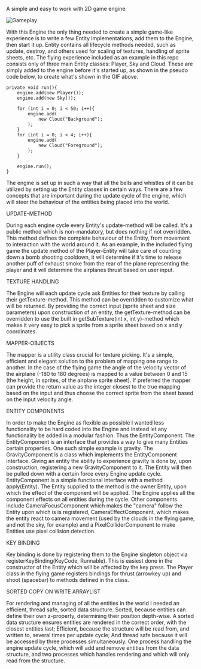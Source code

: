 A simple and easy to work with 2D game engine.

![Gameplay](https://github.com/gomsim/2DGameEngine/blob/master/demo/flygplansdemo.gif)

With this Engine the only thing needed to create a simple game-like experience is to write a few Entity implementations, add them to the Engine, then start it up. Entity contains all lifecycle methods needed, such as update, destroy, and others used for scaling of textures, handling of sprite sheets, etc.
The flying experience included as an example in this repo consists only of three main Entity classes: Player, Sky and Cloud. These are simply added to the engine before it's started up, as shown in the pseudo code below, to create what's shown in the GIF above.

    private void run(){
        engine.add(new Player());
        engine.add(new Sky());

        for (int i = 0; i < 50; i++){
            engine.add(
                new Cloud("Background");
            );
        }
        for (int i = 0; i < 4; i++){
            engine.add(
                new Cloud("Foreground");
            );
        }

        engine.run();
    }

The engine is set up in such a way that all the bells and whistles of it can be utilized by setting up the Entity classes in certain ways. There are a few concepts that are important during the update cycle of the engine, which will steer the behaviour of the entities being placed into the world.

UPDATE-METHOD

During each engine cycle every Entity's update-method will be called. It's a public method which is non-mandatory, but does nothing if not overridden. This method defines the complete behaviour of the Entity, from movement to interaction with the world around it. As an example, in the included flying game the update method of the Player-Entity will take care of counting down a bomb shooting cooldown, it will determine if it's time to release another puff of exhaust smoke from the rear of the plane representing the player and it will determine the airplanes thrust based on user input. 

TEXTURE HANDLING

The Engine will each update cycle ask Entities for their texture by calling their getTexture-method. This method can be overridden to customize what will be returned. By providing the correct input (sprite sheet and size parameters) upon construction of an entity, the getTexture-method can be overridden to use the built in getSubTexture(int x, int y)-method which makes it very easy to pick a sprite from a sprite sheet based on x and y coordinates.

MAPPER-OBJECTS

The mapper is a utility class crucial for texture picking. It's a simple, efficient and elegant solution to the problem of mapping one range to another. In the case of the flying game the angle of the velocity vector of the airplane (-180 to 180 degrees) is mapped to a value between 0 and 15 (the height, in sprites, of the airplane sprite sheet). If preferred the mapper can provide the return value as the integer closest to the true mapping based on the input and thus choose the correct sprite from the sheet based on the input velocity angle.

ENTITY COMPONENTS

In order to make the Engine as flexible as possible I wanted less functionality to be hard coded into the Engine and instead let any functionality be added in a modular fashion. Thus the EntityComponent. The EntityComponent is an interface that provides a way to give many Entities certain properties. One such simple example is gravity. The GravityComponent is a class which implements the EntityComponent interface. Giving an entity the ability to experience gravity is done by, upon construction, registering a new GravityComponent to it. 
The Entity will then be pulled down with a certain force every Engine update cycle. EntityComponent is a simple functional interface with a method apply(Entity). The Entity supplied to the method is the owner Entity, upon which the effect of the component will be applied. The Engine applies all the component effects on all entities during the cycle.
Other components include CameraFocusComponent which makes the "camera" follow the Entity upon which is is registered, CameraEffectComponent, which makes the entity react to camera movement (used by the clouds in the flying game, and not the sky, for example) and a PixelColliderComponent to make Entities use pixel collision detection.

KEY BINDING

Key binding is done by registering them to the Engine singleton object via registerKeyBinding(KeyCode, Runnable). This is easiest done in the constructor of the Entity which will be affected by the key press. The Player class in the flying game registers bindings for thrust (arrowkey up) and shoot (spacebar) to methods defined in the class. 

SORTED COPY ON WRITE ARRAYLIST

For rendering and managing of all the entities in the world I needed an efficient, thread safe, sorted data structure. Sorted, because entities can define their own z-property, determining their position depth-wise. A sorted data structure ensures entities are rendered in the correct order, with the closest entities last; Efficient, because the structure will be read from, and written to, several times per update cycle; And thread safe because it will be accessed by three processes simultaneously. One process handling the engine update cycle, which will add and remove entities from the data structure, and two processes which handles rendering and which will only read from the structure.